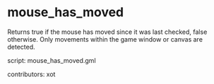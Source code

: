 mouse_has_moved
===============

Returns true if the mouse has moved since it was last checked, false otherwise.
Only movements within the game window or canvas are detected.

script: mouse_has_moved.gml

contributors: xot
